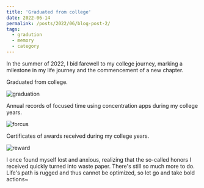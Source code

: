 ```yaml
---
title: 'Graduated from college'
date: 2022-06-14
permalink: /posts/2022/06/blog-post-2/
tags:
  - gradution
  - memory
  - category
---
```


In the summer of 2022, I bid farewell to my college journey, marking a milestone in my life journey and the commencement of a new chapter.


Graduated from college.

![graduation](/Niko.github.io/images/BLOG_graduation.jpg)


Annual records of focused time using concentration apps during my college years.

![forcus](/Niko.github.io/images/BLOG_study.png)


Certificates of awards received during my college years.

![reward](/Niko.github.io/images/BLOG_reward.png)

I once found myself lost and anxious, realizing that the so-called honors I received quickly turned into waste paper. 
There's still so much more to do. Life's path is rugged and thus cannot be optimized, so let go and take bold actions~

